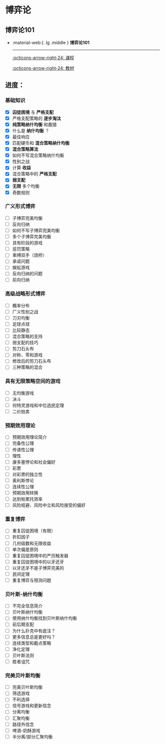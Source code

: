 # 博弈论

## 博弈论101

<div class="grid cards" markdown>

-   :material-web:{ .lg .middle } __博弈论101__
    
    ---
    
    [:octicons-arrow-right-24: <a href="https://gametheory101.com/courses/game-theory-101/" target="_blank"> 课程 </a>](#)

    [:octicons-arrow-right-24: <a href="https://notability.com/g/download/pdf/0T8S9Siq8CsAVHSKGyZKac/Game%20Theory%20101_%20The%20Complete%20Textbook%20(%20PDFDrive%20)%20(2).pdf" target="_blank"> 教材 </a>](#)

</div>

## 进度：

### 基础知识

- [x] **囚徒困境** 与 **严格支配**
- [x] 严格支配策略的 **逐步淘汰**
- [x] **纯策略纳什均衡** 和鹿猎
- [x] 什么是 **纳什均衡** ？
- [x] 最佳响应
- [x] 匹配硬币和 **混合策略纳什均衡** 
- [x] **混合策略算法**
- [x] 如何不写混合策略纳什均衡
- [x] 性别之战
- [x] 计算 **收益**
- [x] 混合策略中的 **严格支配**
- [x] **弱支配**
- [x] **无限** 多个均衡
- [x] 奇数规则
 
### 广义形式博弈

- [ ] 子博弈完美均衡
- [ ] 反向归纳
- [ ] 如何不写子博弈完美均衡
- [ ] 多个子博弈完美均衡
- [ ] 具有阶段的游戏
- [ ] 惩罚策略
- [ ] 束缚双手（烧桥）
- [ ] 承诺问题
- [ ] 蜈蚣游戏
- [ ] 反向归纳的问题
- [ ] 前向归纳

### 高级战略形式博弈

- [ ] 概率分布
- [ ] 广义性别之战
- [ ] 刀刃均衡
- [ ] 足球点球
- [ ] 比较静态
- [ ] 混合策略的支持
- [ ] 弱支配的技巧
- [ ] 剪刀石头布
- [ ] 对称、零和游戏
- [ ] 修改后的剪刀石头布
- [ ] 三种策略的混合

### 具有无限策略空间的游戏

- [ ] 无均衡游戏
- [ ] 决斗
- [ ] 何特灵游戏和中位选民定理
- [ ] 二价拍卖

### 预期效用理论

- [ ] 预期效用理论简介
- [ ] 完备性公理
- [ ] 传递性公理
- [ ] 理性
- [ ] 康多塞悖论和社会偏好
- [ ] 彩票
- [ ] 对彩票的独立性
- [ ] 奥利斯悖论
- [ ] 连续性公理
- [ ] 预期效用转换
- [ ] 达到帕累托效率
- [ ] 风险规避、风险中立和风险接受的偏好

### 重复博弈

- [ ] 重复囚徒困境（有限）
- [ ] 折扣因子
- [ ] 几何级数和无限收益
- [ ] 单次偏差原则
- [ ] 重复囚徒困境中的严厉触发器
- [ ] 重复囚徒困境中的以牙还牙
- [ ] 以牙还牙不是子博弈完美的
- [ ] 民间定理
- [ ] 重复博弈与预测问题

### 贝叶斯-纳什均衡

- [ ] 不完全信息简介
- [ ] 贝叶斯纳什均衡
- [ ] 使用纳什均衡找到贝叶斯纳什均衡
- [ ] 前后期支配
- [ ] 为什么扑克中有底注？
- [ ] 更多信息总是更好吗？
- [ ] 连续类型和截点策略
- [ ] 净化定理
- [ ] 贝叶斯法则
- [ ] 胜者诅咒

### 完美贝叶斯均衡

- [ ] 完美贝叶斯均衡
- [ ] 筛选游戏
- [ ] 不利选择
- [ ] 信号游戏和更新信念
- [ ] 分离均衡
- [ ] 汇聚均衡
- [ ] 路径外信念
- [ ] 啤酒-奶酥游戏
- [ ] 半分离/部分汇聚均衡
